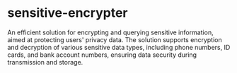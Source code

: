 # sensitive-encrypter
An efficient solution for encrypting and querying sensitive information, aimed at protecting users' privacy data. The solution supports encryption and decryption of various sensitive data types, including phone numbers, ID cards, and bank account numbers, ensuring data security during transmission and storage.
